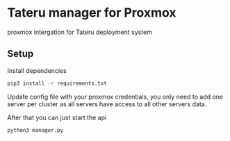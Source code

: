 # Tateru manager for Proxmox

proxmox intergation for Tateru deployment system

## Setup

Install dependencies
```bash
pip3 install -r requirements.txt
```

Update config file with your proxmox credentials, you only need to add one server per cluster as all servers have access to all other servers data.

After that you can just start the api
```bash
python3 manager.py
```

